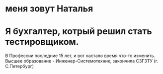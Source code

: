 # меня зовут Наталья
# Я бухгалтер, котрый решил стать тестировщиком.
В Профессии последние 15 лет, и вот настало время что-то изменить.
Высшее образование - Инженер-Системотехник, закончила СЗГЗТУ (г. С.Петербург)